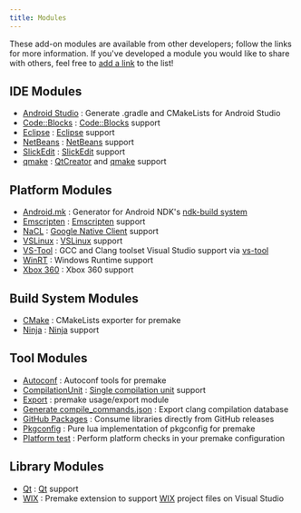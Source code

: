 ```yaml
---
title: Modules
---
```


These add-on modules are available from other developers; follow the links for more information. If you've developed a module you would like to share with others, feel free to [add a link](https://github.com/premake/premake-core/edit/master/website/community/modules.md) to the list!

## IDE Modules

* [Android Studio](https://github.com/polymonster/premake-android-studio) : Generate .gradle and CMakeLists for Android Studio
* [Code::Blocks](https://github.com/chris-be/premake-codeblocks) : [Code::Blocks](http://www.codeblocks.org/) support
* [Eclipse](https://github.com/premake/premake-eclipse) : [Eclipse](http://www.eclipse.org) support
* [NetBeans](https://github.com/TurkeyMan/premake-netbeans) : [NetBeans](https://netbeans.org) support
* [SlickEdit](https://github.com/TurkeyMan/premake-slickedit) : [SlickEdit](http://www.slickedit.com) support
* [qmake](https://github.com/Gaztin/premake-qmake) : [QtCreator](https://doc.qt.io/qtcreator/creator-overview.html) and [qmake](http://doc.qt.io/qt-5/qmake-manual.html) support

## Platform Modules

* [Android.mk](https://github.com/Meoo/premake-androidmk) : Generator for Android NDK's [ndk-build system](https://developer.android.com/ndk/guides/build.html)
* [Emscripten](https://github.com/TurkeyMan/premake-emscripten) : [Emscripten](http://kripken.github.io/emscripten-site/) support
* [NaCL](https://github.com/TurkeyMan/premake-nacl) : [Google Native Client](https://developer.chrome.com/native-client) support
* [VSLinux](https://github.com/LORgames/premake-vslinux) : [VSLinux](https://visualstudiogallery.msdn.microsoft.com/725025cf-7067-45c2-8d01-1e0fd359ae6e) support
* [VS-Tool](https://github.com/TurkeyMan/premake-vstool) : GCC and Clang toolset Visual Studio support via [vs-tool](https://github.com/juj/vs-tool)
* [WinRT](https://github.com/LORgames/premake-winrt) : Windows Runtime support
* [Xbox 360](https://github.com/redorav/premake-xbox360) : Xbox 360 support

## Build System Modules

* [CMake](https://github.com/Jarod42/premake-cmake) : CMakeLists exporter for premake
* [Ninja](https://github.com/jimon/premake-ninja) : [Ninja](https://github.com/martine/ninja) support

## Tool Modules

* [Autoconf](https://github.com/Blizzard/premake-autoconf) : Autoconf tools for premake
* [CompilationUnit](https://github.com/dcourtois/premake-compilationunit) : [Single compilation unit](https://en.wikipedia.org/wiki/Single_Compilation_Unit) support
* [Export](https://github.com/Meoo/premake-export) : premake usage/export module
* [Generate compile_commands.json](https://github.com/tarruda/premake-export-compile-commands) : Export clang compilation database
* [GitHub Packages](https://github.com/mversluys/premake-ghp) : Consume libraries directly from GitHub releases
* [Pkgconfig](https://github.com/tarruda/premake-pkgconfig) : Pure lua implementation of pkgconfig for premake
* [Platform test](https://github.com/tarruda/premake-platform-test) : Perform platform checks in your premake configuration

## Library Modules

* [Qt](https://github.com/dcourtois/premake-qt) : [Qt](https://www.qt.io) support
* [WIX](https://github.com/mikisch81/premake-wix) : Premake extension to support [WIX](http://wixtoolset.org/) project files on Visual Studio
